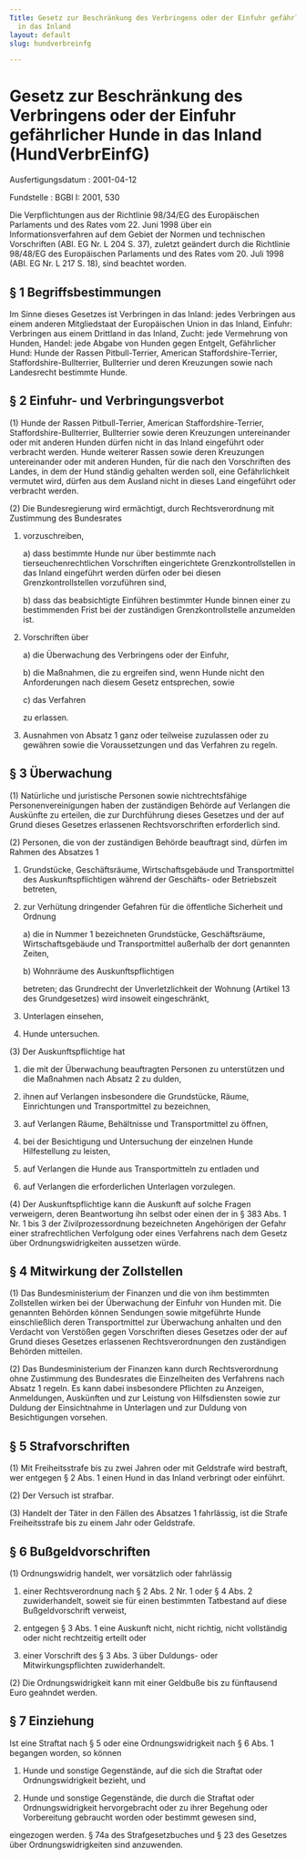 ```yaml
---
Title: Gesetz zur Beschränkung des Verbringens oder der Einfuhr gefährlicher Hunde
  in das Inland
layout: default
slug: hundverbreinfg

---
```


# Gesetz zur Beschränkung des Verbringens oder der Einfuhr gefährlicher Hunde in das Inland (HundVerbrEinfG)

Ausfertigungsdatum
:   2001-04-12

Fundstelle
:   BGBl I: 2001, 530

Die Verpflichtungen aus der Richtlinie 98/34/EG des Europäischen
Parlaments und des Rates vom 22. Juni 1998 über ein
Informationsverfahren auf dem Gebiet der Normen und technischen
Vorschriften (ABl. EG Nr. L 204 S. 37), zuletzt geändert durch die
Richtlinie 98/48/EG des Europäischen Parlaments und des Rates vom 20.
Juli 1998 (ABl. EG Nr. L 217 S. 18), sind beachtet worden.


## § 1 Begriffsbestimmungen

Im Sinne dieses Gesetzes ist
Verbringen in das Inland:
jedes Verbringen aus einem anderen Mitgliedstaat der Europäischen
Union in das Inland,
Einfuhr:
Verbringen aus einem Drittland in das Inland,
Zucht:
jede Vermehrung von Hunden,
Handel:
jede Abgabe von Hunden gegen Entgelt,
Gefährlicher Hund:
Hunde der Rassen Pitbull-Terrier, American Staffordshire-Terrier,
Staffordshire-Bullterrier, Bullterrier und deren Kreuzungen sowie nach
Landesrecht bestimmte Hunde.


## § 2 Einfuhr- und Verbringungsverbot

(1) Hunde der Rassen Pitbull-Terrier, American Staffordshire-Terrier,
Staffordshire-Bullterrier, Bullterrier sowie deren Kreuzungen
untereinander oder mit anderen Hunden dürfen nicht in das Inland
eingeführt oder verbracht werden. Hunde weiterer Rassen sowie deren
Kreuzungen untereinander oder mit anderen Hunden, für die nach den
Vorschriften des Landes, in dem der Hund ständig gehalten werden soll,
eine Gefährlichkeit vermutet wird, dürfen aus dem Ausland nicht in
dieses Land eingeführt oder verbracht werden.

(2) Die Bundesregierung wird ermächtigt, durch Rechtsverordnung mit
Zustimmung des Bundesrates

1.  vorzuschreiben,

    a)  dass bestimmte Hunde nur über bestimmte nach tierseuchenrechtlichen
        Vorschriften eingerichtete Grenzkontrollstellen in das Inland
        eingeführt werden dürfen oder bei diesen Grenzkontrollstellen
        vorzuführen sind,


    b)  dass das beabsichtigte Einführen bestimmter Hunde binnen einer zu
        bestimmenden Frist bei der zuständigen Grenzkontrollstelle anzumelden
        ist.





2.  Vorschriften über

    a)  die Überwachung des Verbringens oder der Einfuhr,


    b)  die Maßnahmen, die zu ergreifen sind, wenn Hunde nicht den
        Anforderungen nach diesem Gesetz entsprechen, sowie


    c)  das Verfahren




    zu erlassen.


3.  Ausnahmen von Absatz 1 ganz oder teilweise zuzulassen oder zu gewähren
    sowie die Voraussetzungen und das Verfahren zu regeln.





## § 3 Überwachung

(1) Natürliche und juristische Personen sowie nichtrechtsfähige
Personenvereinigungen haben der zuständigen Behörde auf Verlangen die
Auskünfte zu erteilen, die zur Durchführung dieses Gesetzes und der
auf Grund dieses Gesetzes erlassenen Rechtsvorschriften erforderlich
sind.

(2) Personen, die von der zuständigen Behörde beauftragt sind, dürfen
im Rahmen des Absatzes 1

1.  Grundstücke, Geschäftsräume, Wirtschaftsgebäude und Transportmittel
    des Auskunftspflichtigen während der Geschäfts- oder Betriebszeit
    betreten,


2.  zur Verhütung dringender Gefahren für die öffentliche Sicherheit und
    Ordnung

    a)  die in Nummer 1 bezeichneten Grundstücke, Geschäftsräume,
        Wirtschaftsgebäude und Transportmittel außerhalb der dort genannten
        Zeiten,


    b)  Wohnräume des Auskunftspflichtigen




    betreten; das Grundrecht der Unverletzlichkeit der Wohnung (Artikel 13
    des Grundgesetzes) wird insoweit eingeschränkt,


3.  Unterlagen einsehen,


4.  Hunde untersuchen.




(3) Der Auskunftspflichtige hat

1.  die mit der Überwachung beauftragten Personen zu unterstützen und die
    Maßnahmen nach Absatz 2 zu dulden,


2.  ihnen auf Verlangen insbesondere die Grundstücke, Räume, Einrichtungen
    und Transportmittel zu bezeichnen,


3.  auf Verlangen Räume, Behältnisse und Transportmittel zu öffnen,


4.  bei der Besichtigung und Untersuchung der einzelnen Hunde
    Hilfestellung zu leisten,


5.  auf Verlangen die Hunde aus Transportmitteln zu entladen und


6.  auf Verlangen die erforderlichen Unterlagen vorzulegen.




(4) Der Auskunftspflichtige kann die Auskunft auf solche Fragen
verweigern, deren Beantwortung ihn selbst oder einen der in § 383 Abs.
1 Nr. 1 bis 3 der Zivilprozessordnung bezeichneten Angehörigen der
Gefahr einer strafrechtlichen Verfolgung oder eines Verfahrens nach
dem Gesetz über Ordnungswidrigkeiten aussetzen würde.


## § 4 Mitwirkung der Zollstellen

(1) Das Bundesministerium der Finanzen und die von ihm bestimmten
Zollstellen wirken bei der Überwachung der Einfuhr von Hunden mit. Die
genannten Behörden können Sendungen sowie mitgeführte Hunde
einschließlich deren Transportmittel zur Überwachung anhalten und den
Verdacht von Verstößen gegen Vorschriften dieses Gesetzes oder der auf
Grund dieses Gesetzes erlassenen Rechtsverordnungen den zuständigen
Behörden mitteilen.

(2) Das Bundesministerium der Finanzen kann durch Rechtsverordnung
ohne Zustimmung des Bundesrates die Einzelheiten des Verfahrens nach
Absatz 1 regeln. Es kann dabei insbesondere Pflichten zu Anzeigen,
Anmeldungen, Auskünften und zur Leistung von Hilfsdiensten sowie zur
Duldung der Einsichtnahme in Unterlagen und zur Duldung von
Besichtigungen vorsehen.


## § 5 Strafvorschriften

(1) Mit Freiheitsstrafe bis zu zwei Jahren oder mit Geldstrafe wird
bestraft, wer entgegen § 2 Abs. 1 einen Hund in das Inland verbringt
oder einführt.

(2) Der Versuch ist strafbar.

(3) Handelt der Täter in den Fällen des Absatzes 1 fahrlässig, ist die
Strafe Freiheitsstrafe bis zu einem Jahr oder Geldstrafe.


## § 6 Bußgeldvorschriften

(1) Ordnungswidrig handelt, wer vorsätzlich oder fahrlässig

1.  einer Rechtsverordnung nach § 2 Abs. 2 Nr. 1 oder § 4 Abs. 2
    zuwiderhandelt, soweit sie für einen bestimmten Tatbestand auf diese
    Bußgeldvorschrift verweist,


2.  entgegen § 3 Abs. 1 eine Auskunft nicht, nicht richtig, nicht
    vollständig oder nicht rechtzeitig erteilt oder


3.  einer Vorschrift des § 3 Abs. 3 über Duldungs- oder
    Mitwirkungspflichten zuwiderhandelt.




(2) Die Ordnungswidrigkeit kann mit einer Geldbuße bis zu fünftausend
Euro geahndet werden.


## § 7 Einziehung

Ist eine Straftat nach § 5 oder eine Ordnungswidrigkeit nach § 6 Abs.
1 begangen worden, so können

1.  Hunde und sonstige Gegenstände, auf die sich die Straftat oder
    Ordnungswidrigkeit bezieht, und


2.  Hunde und sonstige Gegenstände, die durch die Straftat oder
    Ordnungswidrigkeit hervorgebracht oder zu ihrer Begehung oder
    Vorbereitung gebraucht worden oder bestimmt gewesen sind,



eingezogen werden. § 74a des Strafgesetzbuches und § 23 des Gesetzes
über Ordnungswidrigkeiten sind anzuwenden.

